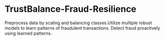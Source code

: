 # TrustBalance-Fraud-Resilience
Preprocess data by scaling and balancing classes.Utilize multiple robust models to learn patterns of fraudulent transactions. Detect fraud proactively using learned patterns.
